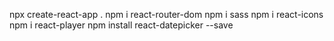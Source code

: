 npx create-react-app .
npm i react-router-dom
npm i sass
npm i react-icons
npm i react-player
npm install react-datepicker --save